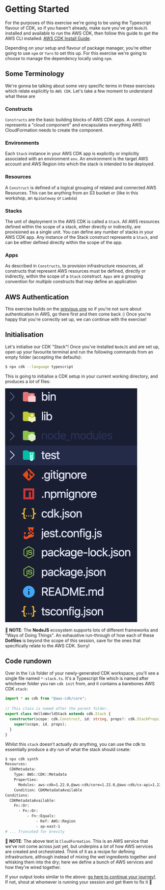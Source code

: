# Getting Started

For the purposes of this exercise we're going to be using the Typescript flavour of CDK, so if you haven't already, make sure you've got `NodeJS` installed and available to run the AWS CDK, then follow this guide to get the AWS CLI installed: [AWS CDK Install Guide](https://docs.aws.amazon.com/cdk/latest/guide/getting_started.html).

Depending on your setup and flavour of package manager, you're either going to use `npm` or `Yarn` to set this up. For this exercise we're going to choose to manage the dependency locally using `npm`.

## Some Terminology

We're gonna be talking about some very specific terms in these exercises which relate explicitly to `AWS CDK`. Let's take a few moment to understand what these are

### Constructs

`Constructs` are the basic building blocks of AWS CDK apps. A construct represents a "cloud component" and encapsulates everything AWS CloudFormation needs to create the component.

### Environments

Each `Stack` instance in your AWS CDK app is explicitly or implicitly associated with an environment `env`. An environment is the target AWS account and AWS Region into which the stack is intended to be deployed.

### Resources

A `Construct` is defined of a logical grouping of related and connected AWS Resources. This can be anything from an S3 bucket or (like in this workshop, an `ApiGateway` or `Lambda`)

### Stacks

The unit of deployment in the AWS CDK is called a `Stack`. All AWS resources defined within the scope of a stack, either directly or indirectly, are provisioned as a single unit. You can define any number of stacks in your AWS CDK app. Any instance of the Stack construct represents a `Stack`, and can be either defined directly within the scope of the app.

### Apps

As described in `Constructs`, to provision infrastructure resources, all constructs that represent AWS resources must be defined, directly or indirectly, within the scope of a `Stack` construct. `Apps` are a grouping convention for _multiple_ constructs that may define an application

## AWS Authentication

This exercise builds on the [previous one](../02-aws-cli) so if you're not sure about authentication in AWS, go there first and then come back :) Once you're happy that you're correctly set up, we can continue with the exercise!

## Initialisation

Let's initialise our CDK "Stack"! Once you've installed `NodeJS` and are set up, open up your favourite terminal and run the following commands from an empty folder (accepting the defaults):

```bash
$ npx cdk --language typescript
```

This is going to initialise a CDK setup in your current working directory, and produces a _lot_ of files:

![Lots of Files](./assets/img/cdk-init.png)

:mega: **NOTE**: The **NodeJS** ecosystem supports lots of different frameworks and "Ways of Doing Things". An exhaustive run-through of how each of these **Dotfiles** is beyond the scope of this session, save for the ones that specifically relate to the AWS CDK. Sorry!

## Code rundown

Over in the `lib` folder of your newly-generated CDK workspace, you'll see a single file named `*-stack.ts`. It's a Typescript file which is named after whichever folder you ran `cdk init` from, and it contains a barebones AWS CDK `stack`:

```typescript
import * as cdk from "@aws-cdk/core";

// This class is named after the parent folder.
export class HelloWorldStack extends cdk.Stack {
  constructor(scope: cdk.Construct, id: string, props?: cdk.StackProps) {
    super(scope, id, props);
  }
}
```

Whilst this `stack` doesn't actually _do_ anything, you can use the cdk to essentially produce a _dry run_ of what the stack should create:

```bash
$ npx cdk synth
Resources:
  CDKMetadata:
    Type: AWS::CDK::Metadata
    Properties:
      Modules: aws-cdk=1.22.0,@aws-cdk/core=1.22.0,@aws-cdk/cx-api=1.22.0,jsii-runtime=node.js/v12.8.0
    Condition: CDKMetadataAvailable
Conditions:
  CDKMetadataAvailable:
    Fn::Or:
      - Fn::Or:
          - Fn::Equals:
              - Ref: AWS::Region
              - ap-east-1
# ... Truncated for brevity
```

:mega: **NOTE**: The above text is `CloudFormation`. This is an AWS service that we've not come across just yet, but underpins a _lot_ of how AWS services are created and orchestrated. Think of it as a recipe for defining infrastructure, although instead of mixing the wet ingredients together and whisking them into the dry; here we define a bunch of AWS services and how they're wired together.

If your output looks similar to the above: [go here to continue your journey!](./02-the-stack.md). If not, shout at whomever is running your session and get them to fix it :balloon:
